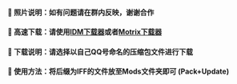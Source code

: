 #### 🏀 照片说明：如有问题请在群内反映，谢谢合作

#### 🚀 高速下载：请使用[IDM下载器](https://wwi.lanzoup.com/iNFd11tw2lqh)或者[Motrix下载器](https://wwi.lanzoup.com/iEPYB1tw2tkj)

#### 🎨 下载说明：请选择以自己QQ号命名的压缩包文件进行下载

#### 🎉 使用方法：将后缀为IFF的文件放至Mods文件夹即可 (Pack+Update)
